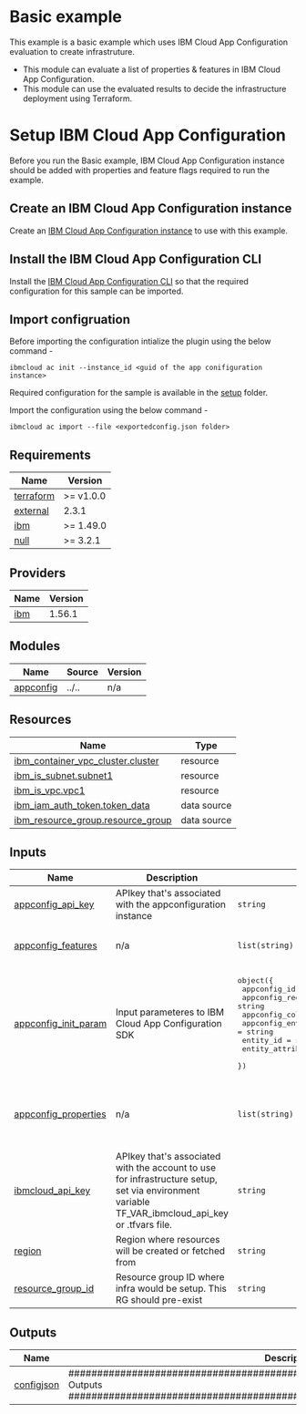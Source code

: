 # Basic example

This example is a basic example which uses IBM Cloud App Configuration evaluation to create infrastruture.
* This module can evaluate a list of properties & features in IBM Cloud App Configuration.  
* This module can use the evaluated results to decide the infrastructure deployment using Terraform.

# Setup IBM Cloud App Configuration

Before you run the Basic example, IBM Cloud App Configuration instance should be added with properties and feature flags required to run the example.  

## Create an IBM Cloud App Configuration instance

Create an [IBM Cloud App Configuration instance](https://cloud.ibm.com/catalog/services/app-configuration) to use with this example.  

## Install the IBM Cloud App Configuration CLI

Install the [IBM Cloud App Configuration CLI](https://cloud.ibm.com/docs/app-configuration?topic=app-configuration-app-configuration-cli) so that the required configuration for this sample can be imported. 

## Import configruation 

Before importing the configuration intialize the plugin using the below command - 

`ibmcloud ac init --instance_id <guid of the app conifiguration instance>`

Required configuration for the sample is available in the [setup](../setup/exportedconfig.json) folder.

Import the configuration using the below command - 

`ibmcloud ac import --file <exportedconfig.json folder>`

<!-- BEGIN_TF_DOCS -->
## Requirements

| Name | Version |
|------|---------|
| <a name="requirement_terraform"></a> [terraform](#requirement\_terraform) | >= v1.0.0 |
| <a name="requirement_external"></a> [external](#requirement\_external) | 2.3.1 |
| <a name="requirement_ibm"></a> [ibm](#requirement\_ibm) | >= 1.49.0 |
| <a name="requirement_null"></a> [null](#requirement\_null) | >= 3.2.1 |

## Providers

| Name | Version |
|------|---------|
| <a name="provider_ibm"></a> [ibm](#provider\_ibm) | 1.56.1 |

## Modules

| Name | Source | Version |
|------|--------|---------|
| <a name="module_appconfig"></a> [appconfig](#module\_appconfig) | ../.. | n/a |

## Resources

| Name | Type |
|------|------|
| [ibm_container_vpc_cluster.cluster](https://registry.terraform.io/providers/IBM-Cloud/ibm/latest/docs/resources/container_vpc_cluster) | resource |
| [ibm_is_subnet.subnet1](https://registry.terraform.io/providers/IBM-Cloud/ibm/latest/docs/resources/is_subnet) | resource |
| [ibm_is_vpc.vpc1](https://registry.terraform.io/providers/IBM-Cloud/ibm/latest/docs/resources/is_vpc) | resource |
| [ibm_iam_auth_token.token_data](https://registry.terraform.io/providers/IBM-Cloud/ibm/latest/docs/data-sources/iam_auth_token) | data source |
| [ibm_resource_group.resource_group](https://registry.terraform.io/providers/IBM-Cloud/ibm/latest/docs/data-sources/resource_group) | data source |

## Inputs

| Name | Description | Type | Default | Required |
|------|-------------|------|---------|:--------:|
| <a name="input_appconfig_api_key"></a> [appconfig\_api\_key](#input\_appconfig\_api\_key) | APIkey that's associated with the appconfiguration instance | `string` | n/a | yes |
| <a name="input_appconfig_features"></a> [appconfig\_features](#input\_appconfig\_features) | n/a | `list(string)` | <pre>[<br>  "kms_config"<br>]</pre> | no |
| <a name="input_appconfig_init_param"></a> [appconfig\_init\_param](#input\_appconfig\_init\_param) | Input parameteres to IBM Cloud App Configuration SDK | <pre>object({<br>    appconfig_id = string<br>    appconfig_region = string<br>    appconfig_collection_id = string<br>    appconfig_environment_id = string<br>    entity_id = string<br>    entity_attributes = string<br>  })</pre> | n/a | yes |
| <a name="input_appconfig_properties"></a> [appconfig\_properties](#input\_appconfig\_properties) | n/a | `list(string)` | <pre>[<br>  "worker_count",<br>  "vpc_cluster_flavor",<br>  "prefix"<br>]</pre> | no |
| <a name="input_ibmcloud_api_key"></a> [ibmcloud\_api\_key](#input\_ibmcloud\_api\_key) | APIkey that's associated with the account to use for infrastructure setup, set via environment variable TF\_VAR\_ibmcloud\_api\_key or .tfvars file. | `string` | n/a | yes |
| <a name="input_region"></a> [region](#input\_region) | Region where resources will be created or fetched from | `string` | `"us-south"` | no |
| <a name="input_resource_group_id"></a> [resource\_group\_id](#input\_resource\_group\_id) | Resource group ID where infra would be setup.  This RG should pre-exist | `string` | `null` | no |

## Outputs

| Name | Description |
|------|-------------|
| <a name="output_configjson"></a> [configjson](#output\_configjson) | ############################################################################# Outputs ############################################################################# |
<!-- END_TF_DOCS -->